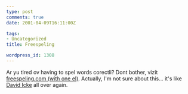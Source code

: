 ```yaml
---
type: post
comments: true
date: 2001-04-09T16:11:00Z

tags:
- Uncategorized
title: Freespeling

wordpress_id: 1308
---
```


Ar yu tired ov having to spel words corectli? Dont bother, vizit [freespeling.com (with one el)](http://www.freespeling.com/). Actually, I'm not sure about this… it's like [David Icke](http://www.davidicke.com) all over again. 
